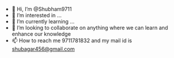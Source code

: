 - 👋 Hi, I’m @Shubham9711
- 👀 I’m interested in ...
- 🌱 I’m currently learning ...
- 💞️ I’m looking to collaborate on anything where we can learn and enhance our knowledge
- 📫 How to reach me 9711781832 and my mail id is shubagar456@gmail.com

<!---
Shubham9711/Shubham9711 is a ✨ special ✨ repository because its `README.md` (this file) appears on your GitHub profile.
You can click the Preview link to take a look at your changes.
--->

